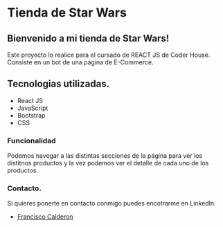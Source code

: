 # Tienda de Star Wars

## Bienvenido a mi tienda de Star Wars!

Este proyecto lo realice para el cursado de REACT JS de Coder House.
Consiste en un bot de una página de E-Commerce.

## Tecnologias utilizadas.

- React JS
- JavaScript
- Bootstrap
- CSS

### Funcionalidad

Podemos navegar a las distintas secciones de la página para ver los distitnos productos y la vez podemos ver el detalle de cada uno de los productos.

### Contacto.

Si quieres ponerte en contacto conmigo puedes encotrarme en LinkedIn.

- [Francisco Calderon](https://www.linkedin.com/in/francalders67/)

